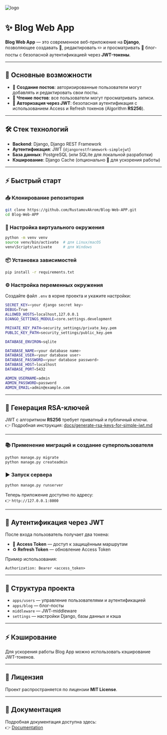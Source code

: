 ![logo](logo.png)

# ✨ Blog Web App

**Blog Web App** — это современное веб-приложение на **Django**, позволяющее создавать 📝, редактировать ✏️ и просматривать 👀 блог-посты с безопасной аутентификацией через **JWT-токены**.

---

## 🚀 Основные возможности

- 📝 **Создание постов**: авторизированные пользователи могут добавлять и редактировать свои посты.  
- 👥 **Чтение постов**: все пользователи могут просматривать записи.  
- 🔐 **Авторизация через JWT**: безопасная аутентификация с использованием Access и Refresh токенов (Algorithm **RS256**).  

---

## 🛠️ Стек технологий

- **Backend**: Django, Django REST Framework  
- **Аутентификация**: JWT (`djangorestframework-simplejwt`)  
- **База данных**: PostgreSQL (или SQLite для локальной разработки)  
- **Кэширование**: Django Cache (опционально 🚀 для ускорения работы)  

---

## ⚡ Быстрый старт

### 📥 Клонирование репозитория
```bash
git clone https://github.com/RustamovAkrom/Blog-Web-APP.git
cd Blog-Web-APP
```

### 🐍 Настройка виртуального окружения
```bash
python -m venv venv
source venv/bin/activate  # для Linux/macOS
venv\Scripts\activate     # для Windows
```

### 📦 Установка зависимостей
```bash
pip install -r requirements.txt
```

### ⚙️ Настройка переменных окружения
Создайте файл `.env` в корне проекта и укажите настройки:

```bash
SECRET_KEY=<your django secret key>
DEBUG=True
ALLOWED_HOSTS=localhost,127.0.0.1
DJANGO_SETTINGS_MODULE=core.settings.development

PRIVATE_KEY_PATH=security_settings/private_key.pem
PUBLIC_KEY_PATH=security_settings/public_key.pem

DATABASE_ENVIRON=sqlite

DATABASE_NAME=<your database name>
DATABASE_USER=<your database user>
DATABASE_PASSWORD=<your database password>
DATABASE_HOST=localhost
DATABASE_PORT=5432

ADMIN_USERNAME=admin
ADMIN_PASSWORD=password
ADMIN_EMAIL=admin@example.com
```

---

## 🔑 Генерация RSA-ключей

JWT с алгоритмом **RS256** требует приватный и публичный ключи.  
👉 Подробная инструкция: [docs/generate-rsa-keys-for-simple-jwt.md](docs/generate-rsa-keys-for-simple-jwt.md)

---

### 📚 Применение миграций и создание суперпользователя
```bash
python manage.py migrate
python manage.py createadmin
```

### ▶️ Запуск сервера
```bash
python manage.py runserver
```

Теперь приложение доступно по адресу:  
👉 `http://127.0.0.1:8000`

---

## 🔐 Аутентификация через JWT

После входа пользователь получает два токена:

- 🔑 **Access Token** — доступ к защищённым маршрутам  
- ♻️ **Refresh Token** — обновление Access Token  

Пример использования:
```http
Authorization: Bearer <access_token>
```

---

## 📂 Структура проекта

- `apps/users` — управление пользователями и аутентификацией  
- `apps/blog` — блог-посты  
- `middleware` — JWT-middleware  
- `settings` — настройки Django, базы данных и кэша  

---

## ⚡ Кэширование

Для ускорения работы Blog App можно использовать кэширование JWT-токенов.

---

## 📜 Лицензия

Проект распространяется по лицензии **MIT License**.

---

## 📖 Документация

Подробная документация доступна здесь:  
👉 [Documentation](https://rustamovakrom.github.io/blog-web-app/)
